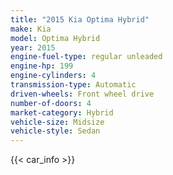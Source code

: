 ```yaml
---
title: "2015 Kia Optima Hybrid"
make: Kia
model: Optima Hybrid
year: 2015
engine-fuel-type: regular unleaded
engine-hp: 199
engine-cylinders: 4
transmission-type: Automatic
driven-wheels: Front wheel drive
number-of-doors: 4
market-category: Hybrid
vehicle-size: Midsize
vehicle-style: Sedan
---
```


{{< car_info >}}
